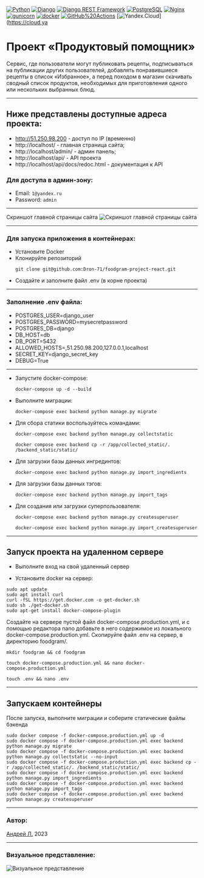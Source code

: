 [![Python](https://img.shields.io/badge/-Python-464646?style=flat-square&logo=Python)](https://www.python.org/)
[![Django](https://img.shields.io/badge/-Django-464646?style=flat-square&logo=Django)](https://www.djangoproject.com/)
[![Django REST Framework](https://img.shields.io/badge/-Django%20REST%20Framework-464646?style=flat-square&logo=Django%20REST%20Framework)](https://www.django-rest-framework.org/)
[![PostgreSQL](https://img.shields.io/badge/-PostgreSQL-464646?style=flat-square&logo=PostgreSQL)](https://www.postgresql.org/)
[![Nginx](https://img.shields.io/badge/-NGINX-464646?style=flat-square&logo=NGINX)](https://nginx.org/ru/)
[![gunicorn](https://img.shields.io/badge/-gunicorn-464646?style=flat-square&logo=gunicorn)](https://gunicorn.org/)
[![docker](https://img.shields.io/badge/-Docker-464646?style=flat-square&logo=docker)](https://www.docker.com/)
[![GitHub%20Actions](https://img.shields.io/badge/-GitHub%20Actions-464646?style=flat-square&logo=GitHub%20actions)](https://github.com/features/actions)
[![Yandex.Cloud](https://img.shields.io/badge/-Yandex.Cloud-464646?style=flat-square&logo=Yandex.Cloud)](https://cloud.ya

# Проект «Продуктовый помощник»

Cервис, где пользователи могут публиковать рецепты, подписываться на публикации других пользователей, добавлять понравившиеся рецепты в список «Избранное», а перед походом в магазин скачивать сводный список продуктов, необходимых для приготовления одного или нескольких выбранных блюд.

---

## Ниже представлены доступные адреса проекта:

- http://51.250.98.200 - доступ по IP (временно)
- http://localhost/ - главная страница сайта;
- http://localhost/admin/ - админ панель;
- http://localhost/api/ - API проекта
- http://localhost/api/docs/redoc.html - документация к API

### Для доступа в админ-зону:

- Email: `1@yandex.ru`
- Password: `admin`

---

Скриншот главной страницы сайта
![Скриншот главной страницы сайта](https://github.com/Dron-71/foodgram-project-react/blob/master/foodgram.png)

---

### Для запуска приложения в контейнерах:

- Установите Docker
- Клонируйте репозиторий
  ```
  git clone git@github.com:Dron-71/foodgram-project-react.git
  ```
- Создайте и заполните файл .env (в корне проекта)

---

### Заполнение .env файла:

- POSTGRES_USER=django_user
- POSTGRES_PASSWORD=mysecretpassword
- POSTGRES_DB=django
- DB_HOST=db
- DB_PORT=5432
- ALLOWED_HOSTS=,51.250.98.200,127.0.0.1,localhost
- SECRET_KEY=django_secret_key
- DEBUG=True

---

- Запустите docker-compose:
  ```
  docker-compose up -d --build
  ```
- Выполните миграции:
  ```
  docker-compose exec backend python manage.py migrate
  ```
- Для сбора статики воспользуйтесь командами:
  ```
  docker-compose exec backend python manage.py collectstatic
  ```
  ```
  docker compose exec backend cp -r /app/collected_static/. /backend_static/static/
  ```
- Для загрузки базы данных ингрединтов:
  ```
  docker-compose exec backend python manage.py import_ingredients
  ```
- Для загрузки базы данных тэгов:
  ```
  docker-compose exec backend python manage.py import_tags
  ```
- Для создания или загрузки суперпользователя:
  ```
  docker-compose exec backend python manage.py createsuperuser
  ```
  ```
  docker-compose exec backend python manage.py import_createsuperuser
  ```

---

## Запуск проекта на удаленном сервере

- Выполните вход на свой удаленный сервер

* Установите docker на сервер:

```
sudo apt update
sudo apt install curl
curl -fSL https://get.docker.com -o get-docker.sh
sudo sh ./get-docker.sh
sudo apt-get install docker-compose-plugin
```

Создайте на сервере пустой файл docker-compose.production.yml, и с помощью редактора nano добавьте в него содержимое из локального docker-compose.production.yml.
Скопируйте файл .env на сервер, в директорию foodgram/.

```
mkdir foodgram && cd foodgram
```

```
touch docker-compose.production.yml && nano docker-compose.production.yml
```

```
touch .env && nano .env
```

---

## Запускаем контейнеры

После запуска, выполните миграции и соберите статические файлы бэкенда

```
sudo docker compose -f docker-compose.production.yml up -d
sudo docker compose -f docker-compose.production.yml exec backend python manage.py migrate
sudo docker compose -f docker-compose.production.yml exec backend python manage.py collectstatic --no-input
sudo docker compose -f docker-compose.production.yml exec backend cp -r /app/collected_static/. /backend_static/static/
sudo docker compose -f docker-compose.production.yml exec backend python manage.py import_ingredients
sudo docker compose -f docker-compose.production.yml exec backend python manage.py import_tags
sudo docker compose -f docker-compose.production.yml exec backend python manage.py createsuperuser
```

---

### Автор:

[Андрей Л.](https://github.com/Dron-71?tab=repositories) 2023

---

### Визуальное представление:

![Визуальное представление](https://github.com/Dron-71/foodgram-project-react/blob/master/foodgram.gif)
